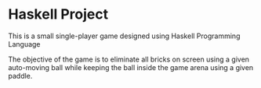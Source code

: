# Haskell Project
This is a small single-player game designed using Haskell Programming Language

The objective of the game is to eliminate all bricks on screen using a given auto-moving ball
 while keeping the ball inside the game arena using a given paddle.
